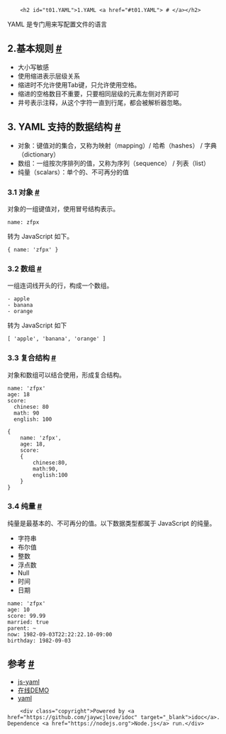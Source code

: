 
        <h2 id="t01.YAML">1.YAML <a href="#t01.YAML"> # </a></h2>
<p>YAML &#x662F;&#x4E13;&#x95E8;&#x7528;&#x6765;&#x5199;&#x914D;&#x7F6E;&#x6587;&#x4EF6;&#x7684;&#x8BED;&#x8A00;</p>
<h2 id="t12.&#x57FA;&#x672C;&#x89C4;&#x5219;">2.&#x57FA;&#x672C;&#x89C4;&#x5219; <a href="#t12.&#x57FA;&#x672C;&#x89C4;&#x5219;"> # </a></h2>
<ul>
<li>&#x5927;&#x5C0F;&#x5199;&#x654F;&#x611F;</li>
<li>&#x4F7F;&#x7528;&#x7F29;&#x8FDB;&#x8868;&#x793A;&#x5C42;&#x7EA7;&#x5173;&#x7CFB;</li>
<li>&#x7F29;&#x8FDB;&#x65F6;&#x4E0D;&#x5141;&#x8BB8;&#x4F7F;&#x7528;Tab&#x952E;&#xFF0C;&#x53EA;&#x5141;&#x8BB8;&#x4F7F;&#x7528;&#x7A7A;&#x683C;&#x3002;</li>
<li>&#x7F29;&#x8FDB;&#x7684;&#x7A7A;&#x683C;&#x6570;&#x76EE;&#x4E0D;&#x91CD;&#x8981;&#xFF0C;&#x53EA;&#x8981;&#x76F8;&#x540C;&#x5C42;&#x7EA7;&#x7684;&#x5143;&#x7D20;&#x5DE6;&#x4FA7;&#x5BF9;&#x9F50;&#x5373;&#x53EF;</li>
<li>&#x4E95;&#x53F7;&#x8868;&#x793A;&#x6CE8;&#x91CA;&#xFF0C;&#x4ECE;&#x8FD9;&#x4E2A;&#x5B57;&#x7B26;&#x4E00;&#x76F4;&#x5230;&#x884C;&#x5C3E;&#xFF0C;&#x90FD;&#x4F1A;&#x88AB;&#x89E3;&#x6790;&#x5668;&#x5FFD;&#x7565;&#x3002;</li>
</ul>
<h2 id="t23. YAML &#x652F;&#x6301;&#x7684;&#x6570;&#x636E;&#x7ED3;&#x6784;">3. YAML &#x652F;&#x6301;&#x7684;&#x6570;&#x636E;&#x7ED3;&#x6784; <a href="#t23. YAML &#x652F;&#x6301;&#x7684;&#x6570;&#x636E;&#x7ED3;&#x6784;"> # </a></h2>
<ul>
<li>&#x5BF9;&#x8C61;&#xFF1A;&#x952E;&#x503C;&#x5BF9;&#x7684;&#x96C6;&#x5408;&#xFF0C;&#x53C8;&#x79F0;&#x4E3A;&#x6620;&#x5C04;&#xFF08;mapping&#xFF09;/ &#x54C8;&#x5E0C;&#xFF08;hashes&#xFF09; / &#x5B57;&#x5178;&#xFF08;dictionary&#xFF09;</li>
<li>&#x6570;&#x7EC4;&#xFF1A;&#x4E00;&#x7EC4;&#x6309;&#x6B21;&#x5E8F;&#x6392;&#x5217;&#x7684;&#x503C;&#xFF0C;&#x53C8;&#x79F0;&#x4E3A;&#x5E8F;&#x5217;&#xFF08;sequence&#xFF09; / &#x5217;&#x8868;&#xFF08;list&#xFF09;</li>
<li>&#x7EAF;&#x91CF;&#xFF08;scalars&#xFF09;&#xFF1A;&#x5355;&#x4E2A;&#x7684;&#x3001;&#x4E0D;&#x53EF;&#x518D;&#x5206;&#x7684;&#x503C;</li>
</ul>
<h3 id="t33.1 &#x5BF9;&#x8C61;">3.1 &#x5BF9;&#x8C61; <a href="#t33.1 &#x5BF9;&#x8C61;"> # </a></h3>
<p>&#x5BF9;&#x8C61;&#x7684;&#x4E00;&#x7EC4;&#x952E;&#x503C;&#x5BF9;&#xFF0C;&#x4F7F;&#x7528;&#x5192;&#x53F7;&#x7ED3;&#x6784;&#x8868;&#x793A;&#x3002;</p>
<pre><code class="lang-yaml">name: zfpx
</code></pre>
<p>&#x8F6C;&#x4E3A; JavaScript &#x5982;&#x4E0B;&#x3002;</p>
<pre><code class="lang-js">{ name: &apos;zfpx&apos; }
</code></pre>
<h3 id="t43.2 &#x6570;&#x7EC4;">3.2 &#x6570;&#x7EC4; <a href="#t43.2 &#x6570;&#x7EC4;"> # </a></h3>
<p>&#x4E00;&#x7EC4;&#x8FDE;&#x8BCD;&#x7EBF;&#x5F00;&#x5934;&#x7684;&#x884C;&#xFF0C;&#x6784;&#x6210;&#x4E00;&#x4E2A;&#x6570;&#x7EC4;&#x3002;</p>
<pre><code class="lang-yaml">- apple
- banana
- orange
</code></pre>
<p>&#x8F6C;&#x4E3A; JavaScript &#x5982;&#x4E0B;</p>
<pre><code class="lang-js">[ &apos;apple&apos;, &apos;banana&apos;, &apos;orange&apos; ]
</code></pre>
<h3 id="t53.3 &#x590D;&#x5408;&#x7ED3;&#x6784;">3.3 &#x590D;&#x5408;&#x7ED3;&#x6784; <a href="#t53.3 &#x590D;&#x5408;&#x7ED3;&#x6784;"> # </a></h3>
<p>&#x5BF9;&#x8C61;&#x548C;&#x6570;&#x7EC4;&#x53EF;&#x4EE5;&#x7ED3;&#x5408;&#x4F7F;&#x7528;&#xFF0C;&#x5F62;&#x6210;&#x590D;&#x5408;&#x7ED3;&#x6784;&#x3002;</p>
<pre><code class="lang-yaml">name: &apos;zfpx&apos;
age: 18
score:
  chinese: 80
  math: 90
  english: 100
</code></pre>
<pre><code class="lang-js">{
    name: &apos;zfpx&apos;,
    age: 18,
    score:
    {
        chinese:80,
        math:90,
        english:100
    }
}
</code></pre>
<h3 id="t63.4 &#x7EAF;&#x91CF;">3.4 &#x7EAF;&#x91CF; <a href="#t63.4 &#x7EAF;&#x91CF;"> # </a></h3>
<p>&#x7EAF;&#x91CF;&#x662F;&#x6700;&#x57FA;&#x672C;&#x7684;&#x3001;&#x4E0D;&#x53EF;&#x518D;&#x5206;&#x7684;&#x503C;&#x3002;&#x4EE5;&#x4E0B;&#x6570;&#x636E;&#x7C7B;&#x578B;&#x90FD;&#x5C5E;&#x4E8E; JavaScript &#x7684;&#x7EAF;&#x91CF;&#x3002;</p>
<ul>
<li>&#x5B57;&#x7B26;&#x4E32;</li>
<li>&#x5E03;&#x5C14;&#x503C;</li>
<li>&#x6574;&#x6570;</li>
<li>&#x6D6E;&#x70B9;&#x6570;</li>
<li>Null</li>
<li>&#x65F6;&#x95F4;</li>
<li>&#x65E5;&#x671F;</li>
</ul>
<pre><code class="lang-yaml">name: &apos;zfpx&apos;
age: 10
score: 99.99
married: true
parent: ~
now: 1982-09-03T22:22:22.10-09:00
birthday: 1982-09-03 
</code></pre>
<h2 id="t7&#x53C2;&#x8003;">&#x53C2;&#x8003; <a href="#t7&#x53C2;&#x8003;"> # </a></h2>
<ul>
<li><a href="https://github.com/nodeca/js-yaml">js-yaml</a></li>
<li><a href="http://nodeca.github.io/js-yaml/">&#x5728;&#x7EBF;DEMO</a></li>
<li><a href="http://www.ruanyifeng.com/blog/2016/07/yaml.html">yaml</a></li>
</ul>

        <div class="copyright">Powered by <a href="https://github.com/jaywcjlove/idoc" target="_blank">idoc</a>. Dependence <a href="https://nodejs.org">Node.js</a> run.</div>
    